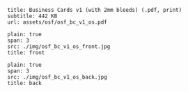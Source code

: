 ```download
title: Business Cards v1 (with 2mm bleeds) (.pdf, print)
subtitle: 442 KB
url: assets/osf/osf_bc_v1_os.pdf
```

```image
plain: true
span: 3
src: ./img/osf_bc_v1_os_front.jpg
title: front
```

```image
plain: true
span: 3
src: ./img/osf_bc_v1_os_back.jpg
title: back
```